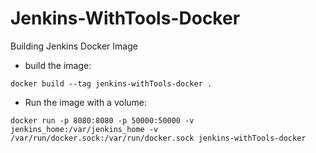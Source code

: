 # Jenkins-WithTools-Docker
Building Jenkins Docker Image

- build the image:
```
docker build --tag jenkins-withTools-docker .
```

- Run the image with a volume:
```
docker run -p 8080:8080 -p 50000:50000 -v jenkins_home:/var/jenkins_home -v /var/run/docker.sock:/var/run/docker.sock jenkins-withTools-docker
```
